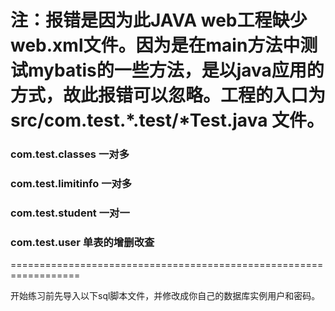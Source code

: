 注：报错是因为此JAVA web工程缺少web.xml文件。因为是在main方法中测试mybatis的一些方法，是以java应用的方式，故此报错可以忽略。工程的入口为 src/com.test.*.test/*Test.java 文件。
==================

### com.test.classes 一对多
### com.test.limitinfo 一对多
### com.test.student 一对一
### com.test.user 单表的增删改查

==================================================================

开始练习前先导入以下sql脚本文件，并修改成你自己的数据库实例用户和密码。

